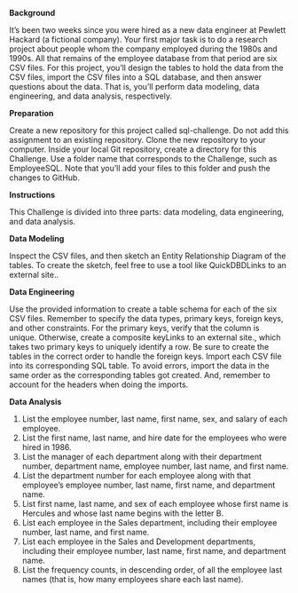 **Background**

It’s been two weeks since you were hired as a new data engineer at Pewlett Hackard (a fictional company). Your first major task is to do a research project about people whom the company employed during the 1980s and 1990s. All that remains of the employee database from that period are six CSV files. For this project, you’ll design the tables to hold the data from the CSV files, import the CSV files into a SQL database, and then answer questions about the data. That is, you’ll perform data modeling, data engineering, and data analysis, respectively.

**Preparation**

Create a new repository for this project called sql-challenge. Do not add this assignment to an existing repository. Clone the new repository to your computer. Inside your local Git repository, create a directory for this Challenge. Use a folder name that corresponds to the Challenge, such as EmployeeSQL. Note that you’ll add your files to this folder and push the changes to GitHub.

**Instructions**

This Challenge is divided into three parts: data modeling, data engineering, and data analysis.

**Data Modeling**

Inspect the CSV files, and then sketch an Entity Relationship Diagram of the tables. To create the sketch, feel free to use a tool like QuickDBDLinks to an external site..

**Data Engineering**

Use the provided information to create a table schema for each of the six CSV files. Remember to specify the data types, primary keys, foreign keys, and other constraints. For the primary keys, verify that the column is unique. Otherwise, create a composite keyLinks to an external site., which takes two primary keys to uniquely identify a row. Be sure to create the tables in the correct order to handle the foreign keys. Import each CSV file into its corresponding SQL table. To avoid errors, import the data in the same order as the corresponding tables got created. And, remember to account for the headers when doing the imports.

**Data Analysis**
1) List the employee number, last name, first name, sex, and salary of each employee. 
2) List the first name, last name, and hire date for the employees who were hired in 1986.
3) List the manager of each department along with their department number, department name, employee number, last name, and first name.
4) List the department number for each employee along with that employee’s employee number, last name, first name, and department name.
5) List first name, last name, and sex of each employee whose first name is Hercules and whose last name begins with the letter B.
6) List each employee in the Sales department, including their employee number, last name, and first name.
7) List each employee in the Sales and Development departments, including their employee number, last name, first name, and department name.
9) List the frequency counts, in descending order, of all the employee last names (that is, how many employees share each last name).
